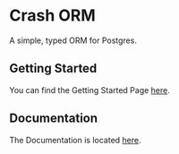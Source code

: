 # Crash ORM

A simple, typed ORM for Postgres.

## Getting Started

You can find the Getting Started Page [here](docs/Getting%20Started/Readme.md).

## Documentation
The Documentation is located [here](docs/Readme.md).


